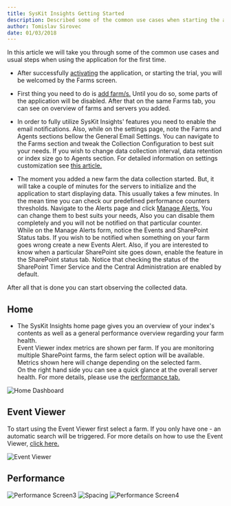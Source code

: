 ```yaml
---
title: SysKit Insights Getting Started
description: Described some of the common use cases when starting the application for the first time. 
author: Tomislav Sirovec
date: 01/03/2018
--- 
```

In this article we will take you through some of the common use cases and usual steps when using the application for the first time.  

- After successfully [activating](#internal/activation/online-offline-activation) the application, or starting the trial, you will be welcomed by the Farms screen. 

- First thing you need to do is [add farm/s.](#internal/get-to-know-insights/farms-screen) Until you do so, some parts of the application will be disabled. After that on the same Farms tab, you can see on overview of farms and servers you added. 

- In order to fully utilize SysKit Insights' features you need to enable the email notifications. Also, while on the settings page, note the Farms and Agents sections bellow the General Email Settings. You can navigate to the Farms section and tweak the Collection Configuration to best suit your needs. If you wish to change data collection interval, data retention or index size go to Agents section. For detailed information on settings customization see [this article.](#internal/how-to/customize-settings)

- The moment you added a new farm the data collection started. But, it will take a couple of minutes for the servers to initialize and the application to start displaying data. This usually takes a few minutes. In the mean time you can check our predefined performance counters thresholds. Navigate to the Alerts page and click [Manage Alerts.](#internal/how-to/manage-alerts) You can change them to best suits your needs, Also you can disable them completely and you will not be notified on that particular counter.    
While on the Manage Alerts form, notice the Events and SharePoint Status tabs. If you wish to be notified when something on your farm goes wrong create a new Events Alert. Also, if you are interested to know when a particular SharePoint site goes down, enable the feature in the SharePoint status tab. Notice that checking the status of the SharePoint Timer Service and the Central Administration are enabled by default. 

After all that is done you can start observing the collected data.  

## Home
- The SysKit Insights home page gives you an overview of your index's contents as well as a general performance overview regarding your farm health.   
Event Viewer index metrics are shown per farm. If you are monitoring multiple SharePoint farms, the farm select option will be available. Metrics shown here will change depending on the selected farm.  
On the right hand side you can see a quick glance at the overall server health. For more details, please use the [performance tab.](#internal/get-to-know-insights/performance-screen) 

![Home Dashboard](#img/home-dashboard.png)

## Event Viewer
To start using the Event Viewer first select a farm. If you only have one - an automatic search will be triggered. For more details on how to use the Event Viewer, [click here.](#internal/get-to-know-insights/event-viewer)

![Event Viewer](#img/event-viewer.png)

## Performance

![Performance Screen3](#img/performance-dashboard.png) ![Spacing](#img/5x369.png) ![Performance Screen4](#img/performance-counter.png)  

